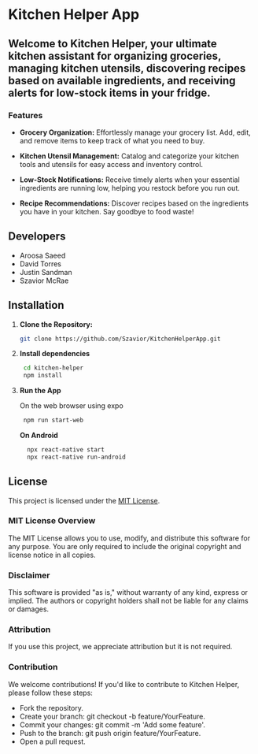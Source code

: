 # **Kitchen Helper App**

## Welcome to Kitchen Helper, your ultimate kitchen assistant for organizing groceries, managing kitchen utensils, discovering recipes based on available ingredients, and receiving alerts for low-stock items in your fridge.

### Features

- **Grocery Organization:** Effortlessly manage your grocery list. Add, edit, and remove items to keep track of what you need to buy.

- **Kitchen Utensil Management:** Catalog and categorize your kitchen tools and utensils for easy access and inventory control.

- **Low-Stock Notifications:** Receive timely alerts when your essential ingredients are running low, helping you restock before you run out.

- **Recipe Recommendations:** Discover recipes based on the ingredients you have in your kitchen. Say goodbye to food waste!

## Developers
   
   - Aroosa Saeed
   - David Torres
   - Justin Sandman
   - Szavior McRae

## Installation

1. **Clone the Repository:**
   ```bash
   git clone https://github.com/Szavior/KitchenHelperApp.git
2. **Install dependencies**
   ```bash
    cd kitchen-helper
    npm install
3. **Run the App**

    On the web browser using expo
   ```bash
    npm run start-web
   ```
     **On Android**
   ```bash
     npx react-native start
     npx react-native run-android
   ```
  
## License

This project is licensed under the [MIT License](LICENSE).

### MIT License Overview

The MIT License allows you to use, modify, and distribute this software for any purpose. You are only required to include the original copyright and license notice in all copies.

### Disclaimer

This software is provided "as is," without warranty of any kind, express or implied. The authors or copyright holders shall not be liable for any claims or damages.

### Attribution

If you use this project, we appreciate attribution but it is not required.

### Contribution

We welcome contributions! If you'd like to contribute to Kitchen Helper, please follow these steps:

- Fork the repository.
- Create your branch: git checkout -b feature/YourFeature.
- Commit your changes: git commit -m 'Add some feature'.
- Push to the branch: git push origin feature/YourFeature.
- Open a pull request.
   
   
   





   





   
